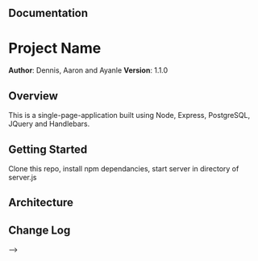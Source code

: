 
## Documentation
# Project Name

**Author**: Dennis, Aaron and Ayanle
**Version**: 1.1.0 

## Overview
<!-- Provide a high level overview of what this application is and why you are building it, beyond the fact that it's an assignment for a Code Fellows 301 class. (i.e. What's your problem domain?) -->
This is a single-page-application built using Node, Express, PostgreSQL, JQuery and Handlebars.

## Getting Started
<!-- What are the steps that a user must take in order to build this app on their own machine and get it running? -->
Clone this repo, install npm dependancies, start server in directory of server.js

## Architecture

<!-- Provide a detailed description of the application design. What technologies (languages, libraries, etc) you're using, and any other relevant design information. -->

## Change Log
<!-- Use this are to document the iterative changes made to your application as each feature is successfully implemented. Use time stamps. Here's an examples:

01-01-2001 4:59pm - Application now has a fully-functional express server, with GET and POST routes for the book resource.
## Credits and Collaborations
<!-- Give credit (and a link) to other people or resources that helped you build this application. -->

-->
